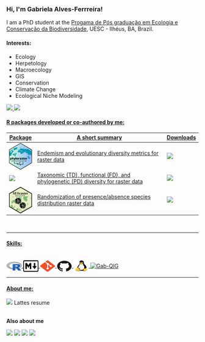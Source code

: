 ### Hi, I'm Gabriela Alves-Ferrreira!

<p align='justify'>

I am a PhD student at the [Progama de Pós graduação em Ecologia e Conservação da Biodiversidade](https://www.ecologiauesc.com/), UESC - Ilhéus, BA, Brazil. <br>

</p>

#### **Interests:**
  - Ecology
  - Herpetology
  - Macroecology
  - GIS
  - Conservation
  - Climate Change
  - Ecological Niche Modeling

<div>
  <a href="https://github.com/gabferreira">
  <img height="180em" src="https://github-readme-stats.vercel.app/api?username=gabferreira&show_icons=true&theme=dark&include_all_commits=true&count_private=true"/>
  <img height="180em" src="https://github-readme-stats.vercel.app/api/top-langs/?username=gabferreira&layout=compact&langs_count=16&theme=dark"/>
<div>

#### **R packages developed or co-authored by me:**
| Package              | A short summary                              | Downloads |
| -------------------- | -------------------------------------------- | --------- |
| [<img align="left" width="60px" src="https://github.com/gabferreira/phyloraster/blob/master/man/figures/logo.png"/>](https://gabferreira.github.io/phyloraster) | Endemism and evolutionary diversity metrics for raster data | [![](http://cranlogs.r-pkg.org/badges/grand-total/phyloraster?color=green)](https://cran.r-project.org/package=phyloraster) |
| [<img align="left" width="60px" src="https://github.com/flaviomoc/divraster/blob/master/man/figures/logo.png"/>](https://flaviomoc.github.io/divraster) | Taxonomic (TD), functional (FD), and phylogenetic (PD) diversity for raster data | [![](http://cranlogs.r-pkg.org/badges/grand-total/divraster?color=green)](https://cran.r-project.org/package=divraster) |
| [<img align="left" width="60px" src="https://github.com/HemingNM/SESraster/blob/master/man/figures/logo.png"/>](https://hemingnm.github.io/SESraster) | Randomization of presence/absence species distribution raster data | [![](http://cranlogs.r-pkg.org/badges/grand-total/SESraster?color=green)](https://cran.r-project.org/package=SESraster) |

<br>

---

#### **Skills:**
<div style="display: inline_block"><br>
  <img align="center" alt="Gab-R" height="30" width="40" src="https://raw.githubusercontent.com/devicons/devicon/master/icons/r/r-original.svg">
  <img align="center" alt="Gab-Markdown" height="30" width="40" src="https://raw.githubusercontent.com/dcurtis/markdown-mark/master/svg/markdown-mark.svg">
  <img align="center" alt="Gab-git" height="30" width="40"
src="https://raw.githubusercontent.com/devicons/devicon/master/icons/git/git-original.svg">
  <img align="center" alt="Gab-github" height="30" width="40"
src="https://github.com/devicons/devicon/blob/master/icons/github/github-original.svg">
  <img align="center" alt="Gab-GNU/Linux" height="30" width="40" src="https://raw.githubusercontent.com/devicons/devicon/master/icons/linux/linux-original.svg">
  <img align="center" alt="Gab-QIG" height="30" width="40" src="https://qgis.org/en/_downloads/19636e41148dfd0157ff0db3f7297069/qgis-icon64.svg">
</div>

---

#### **About me:**
[<img width="28px" src="https://arquivo.unifesp.br/images/icon/icon_lattes.svg"/>](http://lattes.cnpq.br/8103059313798038) Lattes resume <br>
<br>

**Also about me** <br>

[<img width="22px" src="https://orcid.org/assets/vectors/orcid.logo.icon.svg"/>](https://orcid.org/0000-0001-5661-3381 )
[<img width="22px" src="https://iconape.com/wp-content/files/da/64524/svg/google-scholar.svg"/>](https://scholar.google.com.br/citations?user=8S4uttEAAAAJ&hl=pt-BR&oi=sra)
[<img width="22px" src="https://upload.wikimedia.org/wikipedia/commons/5/5e/ResearchGate_icon_SVG.svg"/>](https://www.researchgate.net/profile/Gabriela-Alves-Ferreira)
[<img width="22px" src="https://cdn-icons-png.flaticon.com/512/733/733579.png"/>](https://twitter.com/AlvesFerreiraG)
